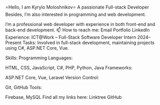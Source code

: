 ⭐Hello, I am Kyrylo Moloshnikov⭐
A passionate Full-stack Developer
Besides, I’m also interested in programming and web development.

I’m a professional web developer with experience in both front-end and back-end development.
📫 How to reach me: Email
Portfolio
LinkedIn
Experience:
ICT@Work – Full-Stack Software Developer Intern
2024–Present
Tasks: Involved in full-stack development, maintaining projects using C#, ASP.NET Core, Vue.

Skills:
Programming Languages:

HTML, CSS, JavaScript, C#, PHP, Python, Java
Frameworks:

ASP.NET Core, Vue, Laravel
Version Control:

Git, GitHub
Tools:

Firebase, MySQL
Find all my links here:
Linktree
GitHub

